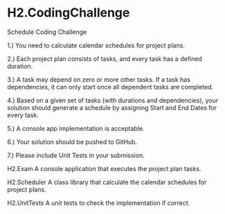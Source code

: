 # H2.CodingChallenge
Schedule Coding Challenge

1.) You need to calculate calendar schedules for project plans.

2.) Each project plan consists of tasks, and every task has a defined duration.

3.) A task may depend on zero or more other tasks. If a task has dependencies, it can only start once all dependent tasks are completed.

4.) Based on a given set of tasks (with durations and dependencies), your solution should generate a schedule by assigning Start and End Dates for every task.

5.) A console app implementation is acceptable.

6.) Your solution should be pushed to GitHub.

7.) Please include Unit Tests in your submission.

H2.Exam 
A console application that executes the project plan tasks.

H2.Scheduler
A class library that calculate the calendar schedules for project plans.

H2.UnitTests
A unit tests to check the implementation if correct.
